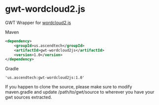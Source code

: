 # gwt-wordcloud2.js
GWT Wrapper for [wordcloud2.js](https://github.com/timdream/wordcloud2.js)

Maven
```XML
<dependency>
	<groupId>us.ascendtech</groupId>
	<artifactId>gwt-wordcloud2js</artifactId>
	<version>1.0</version>
</dependency>
```

Gradle
```
'us.ascendtech:gwt-wordcloud2js:1.0'
```

If you happen to clone the source, please make sure to modify maven.gradle and update /path/to/gwt/source to wherever you have your gwt sources extracted.
